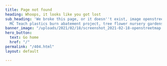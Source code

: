 ```yaml
---
title: Page not found
heading: Whoops, it looks like you got lost
sub_heading: 'We broke this page, or it doesn''t exist, image openstreemap, machakos.
  MC Teach plastics burn abatement project, tree flower nursery gardens '
banner_image: "/uploads/2021/02/18/screenshot_2021-02-18-openstreetmap.png"
hero_button:
  text: Go home
  href: "/"
permalink: "/404.html"
layout: default

---
```

